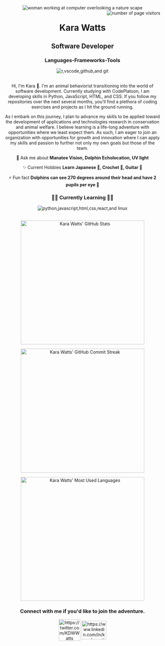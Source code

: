 
<div align="center">
    <img alt='woman working at computer overlooking a nature scape' src="https://raw.github.com/KaraWatts/KaraWatts/master/Banner.png">
<d/iv>

<img align="right" src="https://visitor-badge.laobi.icu/badge?page_id=KaraWatts.visitor-badge&format=true" alt="number of page visitors">

<h1>Kara Watts</h1>
<h2>Software Developer</h2>
<h3 align="center">Languages-Frameworks-Tools</h3>
<div align="center">
    <img src="https://skillicons.dev/icons?i=r,vscode,github,git" alt="r,vscode,github,and git"/>
</div>


<br>

<div align="center">

<p>
Hi, I'm Kara 👋. I'm an animal behaviorist transitioning into the world of software development. Currently studying with CodePlatoon, I am developing skills in Python, JavaScript, HTML, and CSS. If you follow my repositories over the next several months, you'll find a plethora of coding exercises and projects as I hit the ground running.
</p>
<p>
As I embark on this journey, I plan to advance my skills to be applied toward the development of applications and technologies research in conservation and animal welfare. I believe learning is a life-long adventure with opportunities where we least expect them. As such, I am eager to join an organization with opportunities for growth and innovation where I can apply my skills and passion to further not only my own goals but those of the team.
</p>

 
 <!-- 🔭 I’m currently working on **a project** -->
 
💬 Ask me about **Manatee Vision, Dolphin Echolocation, UV light**

✨ Current Hobbies **Learn Japanese 🔰, Crochet 🧶, Guitar 🎸**

⚡ Fun fact **Dolphins can see 270 degrees around their head and have 2 pupils per eye 👀**

</div>



<h3 align="center">👩‍💻 Currently Learning 👩‍💻</h3>

<div align="center">
    <img src="https://skillicons.dev/icons?i=python,javascript,html,css,react,linux" alt="python,javascript,html,css,react,and linux"/>
</div>
<br>
<div>
<p>
<img align="center" src="https://github-readme-stats.vercel.app/api?username=KaraWatts&show_icons=true&theme=nightowl" width="400" alt="Kara Watts' GitHub Stats">
</p>
<p>
<img align="center" src="https://github-readme-streak-stats-ivory-three.vercel.app?user=KaraWatts&theme=nightowl&date_format=j%20M%5B%20Y%5D" width="400" alt="Kara Watts' GitHub Commit Streak">
</p>
<p>
<img width=400 align="center" src="https://github-readme-stats-salesp07.vercel.app/api/top-langs/?username=KaraWatts&hide=HTML&langs_count=8&layout=compact&theme=nightowl&border_radius=10&size_weight=0.5&count_weight=0.5&exclude_repo=github-readme-stats" alt="Kara Watts' Most Used Languages" />
</p>

</div>




<h3 align="center">Connect with me if you'd like to join the adventure.</h3>
<p align="center">
<a href="https://twitter.com/KDWWatts" target="blank"><img align="center" src="https://raw.github.com/KaraWatts/KaraWatts/master/twitterLogo.png" alt="https://twitter.com/KDWWatts" height="70" width="70" /></a>
<a href="https://www.linkedin.com/in/karadwwatts/" target="blank"><img align="center" src="https://raw.githubusercontent.com/rahuldkjain/github-profile-readme-generator/master/src/images/icons/Social/linked-in-alt.svg" alt="https://www.linkedin.com/in/karadwwatts/" height="60" width="80"  /></a>
</p>   

